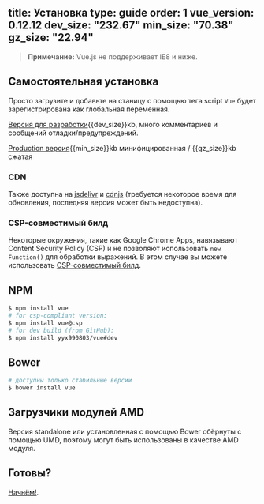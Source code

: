 title: Установка
type: guide
order: 1
vue_version: 0.12.12
dev_size: "232.67"
min_size: "70.38"
gz_size: "22.94"
---

> **Примечание:** Vue.js не поддерживает IE8 и ниже.

## Самостоятельная установка

Просто загрузите и добавьте на станицу с помощью тега script `Vue` будет зарегистрирована как глобальная переменная.

<div id="downloads">
<a class="button" href="https://raw.github.com/yyx990803/vue/{{vue_version}}/dist/vue.js" download>Версия для разработки</a><span class="light info">{{dev_size}}kb, много комментариев и сообщений отладки/предупреждений.</span>

<a class="button" href="https://raw.github.com/yyx990803/vue/{{vue_version}}/dist/vue.min.js" download>Production версия</a><span class="light info">{{min_size}}kb минифицированная / {{gz_size}}kb сжатая</span>
</div>

### CDN

Также доступна на [jsdelivr](//cdn.jsdelivr.net/vue/{{vue_version}}/vue.min.js) и [cdnjs](//cdnjs.cloudflare.com/ajax/libs/vue/{{vue_version}}/vue.min.js) (требуется некоторое время для обновления, последняя версия может быть недоступна).

### CSP-совместимый билд

Некоторые окружения, такие как Google Chrome Apps, навязывают Content Security Policy (CSP) и не позволяют использовать `new Function()` для обработки выражений. В этом случае вы можете использовать [CSP-совместимый билд](https://github.com/yyx990803/vue/tree/csp/dist).

## NPM

``` bash
$ npm install vue
# for csp-compliant version:
$ npm install vue@csp
# for dev build (from GitHub):
$ npm install yyx990803/vue#dev
```

## Bower

``` bash
# доступны только стабильные версии
$ bower install vue
```

## Загрузчики модулей AMD 

Версия standalone или установленная с помощью Bower обёрнуты с помощью UMD, поэтому могут быть использованы в качестве AMD модуля.

## Готовы?

[Начнём!](/guide/).


